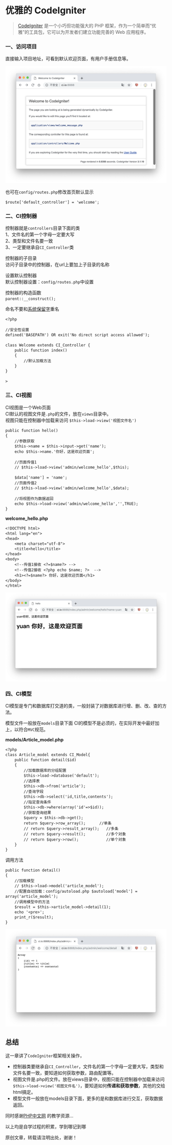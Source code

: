 # 优雅的 CodeIgniter
> [CodeIgniter](https://codeigniter.org.cn) 是一个小巧但功能强大的 PHP 框架，作为一个简单而“优雅”的工具包，它可以为开发者们建立功能完善的 Web 应用程序。

### 一、访问项目

直接输入项目地址，可看到默认欢迎页面，有用户手册信息等。

![](./img/默认首页.png)

也可在`config/routes.php`修改首页默认显示

```
$route['default_controller'] = 'welcome';
```

### 二、CI控制器

控制器就是`controllers`目录下面的类 <br>
1、文件名的第一个字母一定要大写 <br>
2、类型和文件名要一致 <br>
3、一定要继承自`CI_Controller`类 <br>

控制器的子目录 <br>
访问子目录中的控制器，在url上要加上子目录的名称

设置默认控制器 <br>
默认控制器设置：`config/routes.php`中设置

控制器的构造函数 <br>
`parent::__construct();`

命名不要和[系统保留字](https://codeigniter.org.cn/user_guide/general/reserved_names.html)重名 <br>

```
<?php

//安全性设置
defined('BASEPATH') OR exit('No direct script access allowed');

class Welcome extends CI_Controller {
	public function index()
	{
		//默认加载方法
	}
}

>
```

### 三、CI视图

CI视图是一个Web页面 <br>
CI默认的视图文件是`.php`的文件，放在`views`目录中。 <br>
视图只能在控制器中加载来访问
`$this->load->view('视图文件名')`

```
public function hello()
{
	//参数获取
	$this->name = $this->input->get('name'); 
	echo $this->name.'你好，这是欢迎页面';

	//页面传值1
	// $this->load->view('admin/welcome_hello',$this);

	$data['name'] = 'name';
	//页面传值2
	// $this->load->view('admin/welcome_hello',$data);

	//将视图作为数据返回
	echo $this->load->view('admin/welcome_hello','',TRUE);
}
```

**welcome_hello.php**

```
<!DOCTYPE html>
<html lang="en">
<head>
	<meta charset="utf-8">
    <title>hello</title>
</head>
<body>
    <!--传值1接收 <?=$name?> -->
    <!--传值2接收 <?php echo $name; ?>  -->
    <h1><?=$name?> 你好，这是欢迎页面</h1>
</body>
</html>
```

![](./img/页面传值.png)

### 四、CI模型

CI模型是专门和数据库打交道的类，一般封装了对数据库进行增、删、改、查的方法。

模型文件一般放在`models`目录下面
CI的模型不是必须的，在实际开发中最好加上，以符合`MVC`规范。

**models/Article_model.php**

```
<?php
class Article_model extends CI_Model{
    public function detail($id)
    {
        //加载数据库的分组配置
        $this->load->database('default');
        //选择表
        $this->db->from('article');
        //查询字段
        $this->db->select('id,title,contents');
        //指定查询条件
        $this->db->where(array('id'=>$id));
        //获取查询结果
        $query = $this->db->get();
        return $query->row_array();      //单条
        // return $query->result_array();   //多条
        // return $query->result();         //多个对象
        // return $query->row();            //单个对象
    }
}
```

调用方法

```
public function detail()
{
	//加载模型
	// $this->load->model('article_model');
	//配置自动加载：config/autoload.php $autoload['model'] = array('article_model');
	//调用模型中的方法
	$result = $this->article_model->detail(1);
	echo '<pre>';
	print_r($result);
}
```

![](./img/model查询.png)

## 总结

这一章讲了`CodeIgniter`框架相关操作，
     
* 控制器类要继承自`CI_Controller`，文件名的第一个字母一定要大写，类型和文件名要一致，要知道如何获取参数，路由配置等。
* 视图文件是.php的文件。放在views目录中，视图只能在控制器中加载来访问`$this->load->view('视图文件名')`，要知道如何**传递和获取参数**，其他的交给html搞定。
* 模型文件一般放在models目录下面，更多的是和数据库进行交互，获取数据返回。

同时感谢[PHP中文网](http://www.php.cn) 的教学资源...

以上均是自学过程的积累，学到哪记到哪

原创文章，转载请注明出处，谢谢！